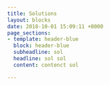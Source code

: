```yaml
---
title: Solutions
layout: blocks
date: 2018-10-01 15:09:11 +0000
page_sections:
- template: header-blue
  block: header-blue
  subheadline: sol
  headline: sol sol
  content: contenct sol

---
```

